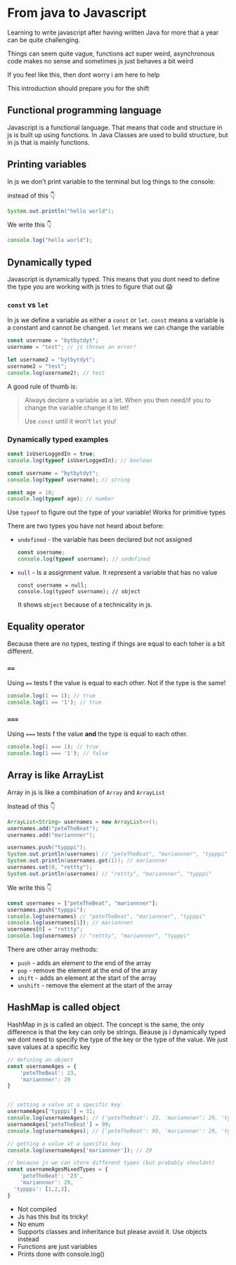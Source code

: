 # From java to Javascript



Learning to write javascript after having written Java for more that a year can be quite challenging. 

Things can seem quite vague, functions act super weird, asynchronous code makes no sense and sometimes js just behaves a bit weird

If you feel like this, then dont worry i am here to help

This introduction should prepare you for the shift



## Functional programming language

Javascript is a functional language. That means that code and structure in js is built up using functions. In Java Classes are used to build structure, but in js that is mainly functions. 



## Printing variables

In js we don't print variable to the terminal but log things to the console:

instead of this 👇

```java
System.out.println("hello world");
```

We write this 👇

```js
console.log("hello world");
```



## Dynamically typed

Javascript is dynamically typed. This means that you dont need to define the type you are working with js tries to figure that out 😱



### `const` vs `let`

In js we define a variable as either a `const` or `let`. `const` means a variable is a constant and cannot be changed. `let` means we can change the variable

```js
const username = "bytbytdyt";
username = "test"; // js throws an error!

let username2 = "bytbytdyt";
username2 = "test";
console.log(username2); // test
```

A good rule of thumb is: 

> Always declare a variable as a let. When you then need/if you to change the variable change it to let!
>
> Use `const` until it won't `let` you!



### Dynamically typed examples

```js
const isUserLoggedIn = true;
console.log(typeof isUserLoggedIn); // boolean

const username = "bytbytdyt";
console.log(typeof username); // string

const age = 10;
console.log(typeof age); // number
```

Use `typeof` to figure out the type of your variable! Works for primitive types



There are two types you have not heard about before:

- `undefined` - the variable has been declared but not assigned

  ```js
  const username;
  console.log(typeof username); // undefined
  ```

- `null` - Is a assignment value. It represent a variable that has no value

  ```
  const username = null;
  console.log(typeof username); // object
  ```

  It shows `object` because of a technicality in js. 



## Equality operator

Because there are no types, testing if things are equal to each toher is a bit different. 

 

### `==`

Using `==` tests f the value is equal to each other. Not if the type is the same!

```js
console.log(1 == 1); // true
console.log(1 == '1'); // true
```



### `===`

Using `===` tests f the value **and** the type is equal to each other. 

```js
console.log(1 === 1); // true
console.log(1 === '1'); // false
```



## Array is like ArrayList

Array in js is like a combination of `Array` and `ArrayList`



Instead of this 👇

```java
ArrayList<String> usernames = new ArrayList<>();
usernames.add("peteTheBeat");
usernames.add("mariannner");

usernames.push("typppi");
System.out.println(usernames) // "peteTheBeat", "mariannner", "typppi"
System.out.println(usernames.get(1)); // mariannner
usernames.set(0, "rettty");
System.out.println(usernames) // "rettty", "mariannner", "typppi"
```

We write this 👇

```js
const usernames = ["peteTheBeat", "mariannner"];
usernames.push("typppi");
console.log(usernames) // "peteTheBeat", "mariannner", "typppi"
console.log(usernames[1]); // mariannner
usernames[0] = "rettty";
console.log(usernames) // "rettty", "mariannner", "typppi"
```



There are other array methods:

- `push` - adds an element to the end of the array
- `pop` - remove the element at the end of the array
- `shift` - adds an element at the start of the array
- `unshift` - remove the element at the start of the array



## HashMap is called object

HashMap in js is called an object. The concept is the same, the only difference is that the key can only be strings. Beause js i dynamically typed we dont need to specify the type of the key or the type of the value. We just save values at a specific key

```js
// defining an object
const usernameAges = {
	'peteTheBeat': 23,
	'mariannner': 29
}


// setting a value at a specific key
usernameAges['typppi'] = 31;
console.log(usernameAges); // {'peteTheBeat': 23, 'mariannner': 29, 'typppi: 31'}
usernameAges['peteTheBeat'] = 99;
console.log(usernameAges); // {'peteTheBeat': 99, 'mariannner': 29, 'typppi: 31'}

// getting a value at a specific key
console.log(usernameAges['mariannner']); // 29

// because js we can store different types (but probably shouldnt)
const usernameAgesMixedTypes = {
	'peteTheBeat': '23',
	'mariannner': 29,
  'typppi': [1,2,3],
}
```





- Not compiled
- Js has this but its tricky!
- No enum
- Supports classes and inheritance but please avoid it. Use objects instead
- Functions are just variables
- Prints done with console.log()

